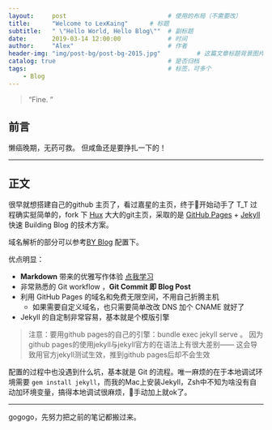 ```yaml
---
layout:     post                            # 使用的布局（不需要改）
title:      "Welcome to LexKaing"      # 标题
subtitle:   " \"Hello World, Hello Blog\""  # 副标题
date:       2019-03-14 12:00:00             # 时间
author:     "Alex"                          # 作者
header-img: "img/post-bg/post-bg-2015.jpg"          # 这篇文章标题背景图片
catalog: true                               # 是否归档
tags:                                       # 标签，可多个
    - Blog
---
```


> “Fine. ”

## 前言

懒癌晚期，无药可救。
但咸鱼还是要挣扎一下的！

---

## 正文

很早就想搭建自己的github 主页了，看过嘉星的主页，终于开始动手了 T_T
过程确实挺简单的，fork 下 [Hux](https://github.com/Huxpro/huxpro.github.io) 大大的git主页，采取的是 [GitHub Pages](https://pages.github.com/) + [Jekyll](http://jekyllrb.com/) 快速 Building Blog 的技术方案。

域名解析的部分可以参考[BY Blog](https://www.jianshu.com/p/e68fba58f75c) 配置下。

优点明显：

* **Markdown** 带来的优雅写作体验 [点我学习](https://sspai.com/post/25137)
* 非常熟悉的 Git workflow ，**Git Commit 即 Blog Post**
* 利用 GitHub Pages 的域名和免费无限空间，不用自己折腾主机
  * 如果需要自定义域名，也只需要简单改改 DNS 加个 CNAME 就好了
* Jekyll 的自定制非常容易，基本就是个模版引擎

>注意：要用github pages的自己的引擎：bundle exec jekyll serve 。 因为github pages的使用jekyll与jekyll官方的在语法上有很大差别—— 这会导致用官方jekyll测试生效，推到github pages后却不会生效

配置的过程中也没遇到什么坑，基本就是 Git 的流程。唯一麻烦的在于本地调试环境需要 `gem install jekyll`，而我的Mac上安装Jekyll，Zsh中不知为啥没有自动加环境变量，搞得本地调试很麻烦，手动加上就ok了。

---

gogogo，先努力把之前的笔记都搬过来。
